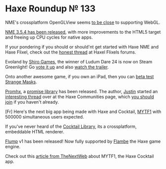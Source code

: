 [_template]: ../templates/roundup.html
# Haxe Roundup № 133

NME's crossplatform OpenGLView seems [to be close][link 1] to supporting WebGL.

[NME 3.5.4 has been released][link 2], with more improvements to the HTML5 target and freeing up CPU cycles for native apps.

If your pondering if you should or should'nt get started with Haxe NME and Haxe Flixel, check out the [honest thread][link 3] at Haxel Flixels forums.

Evoland by [Shiro Games][link 4], the winner of Ludum Dare 24 is now on Steam Greenlight! Go [vote it up][link 5] and also [watch the trailer][link 6].

Onto another awesome game, if you own an iPad, then you can [beta test Strange Masks][link 7].

[Promhx][link 8], a [promise library][link 9] has been released. The author, [Justin][link 10] started an [interesting thread][link 11] over at the Haxe Communities page, which [you should join][link 12] if you haven't already.

[Fr] Here's the next big app being made with Haxe and Cocktail, [MYTF1][link 13] with 500000 simultaneous users expected.

If you've never heard of the [Cocktail Library][link 14], its a crossplatform, embeddable HTML renderer.

[Flump][link 15] v1 has been released! Now fully supported by [Flambe][link 16] the Haxe game engine.

Check out this [article from TheNextWeb][link 17] about MYTF1, the Haxe Cocktail app.

[link 1]: https://twitter.com/singmajesty/status/292489066035937281 "to be close"
[link 2]: http://www.nme.io/blog/2013/01/17/nme-3-5-4-at-your-service/ "NME 3.5.4 has been released"
[link 3]: http://www.haxeflixel.com/forum/general-discussion/would-you-recommend-haxe-haxeflixel-beginner-or-should-i-start-as3-flixel "honest thread"
[link 4]: https://twitter.com/shirogames "Shiro Games"
[link 5]: http://steamcommunity.com/sharedfiles/filedetails/?id=122301377 "vote it up"
[link 6]: http://www.youtube.com/watch?v=gxBjDGc4YCg&amp;feature=youtu.be "watch the trailer"
[link 7]: http://blog.thinkslow.net/post/41276803521/strange-masks-coming-on-ipad-and-ipod-and-iphone "beta test Strange Masks"
[link 8]: http://lib.haxe.org/p/promhx "Promhx"
[link 9]: http://en.wikipedia.org/wiki/Futures_and_promises "promise library"
[link 10]: https://plus.google.com/112651821425677274147 "Justin"
[link 11]: https://plus.google.com/112651821425677274147/posts/PuTmizEhEr4 "interesting thread"
[link 12]: https://plus.google.com/communities/103302587329918132234 "you should join"
[link 13]: http://www.wat.tv/video/mytf1-presente-connect-5itrx_2i14n_.html "MYTF1"
[link 14]: http://haxe.org/com/libs/cocktail "Cocktail Library"
[link 15]: http://threerings.github.com/flump/ "Flump"
[link 16]: https://github.com/aduros/flambe "Flambe"
[link 17]: http://thenextweb.com/apps/2013/01/22/french-broadcaster-tf1s-second-screen-mobile-app-will-soon-let-you-instantly-replay-live-tv/ "article from TheNextWeb"

